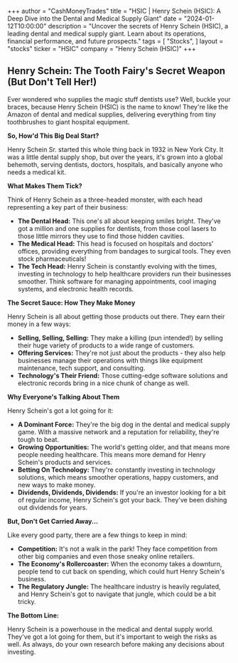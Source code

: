 +++
author = "CashMoneyTrades"
title = "HSIC |  Henry Schein (HSIC): A Deep Dive into the Dental and Medical Supply Giant"
date = "2024-01-12T10:00:00"
description = "Uncover the secrets of Henry Schein (HSIC), a leading dental and medical supply giant. Learn about its operations, financial performance, and future prospects."
tags = [
"Stocks",
]
layout = "stocks"
ticker = "HSIC"
company = "Henry Schein (HSIC)"
+++
        


##  Henry Schein:  The Tooth Fairy's Secret Weapon (But Don't Tell Her!)

Ever wondered who supplies the magic stuff dentists use?  Well, buckle your braces, because Henry Schein (HSIC) is the name to know!  They're like the Amazon of dental and medical supplies,  delivering everything from tiny toothbrushes to giant hospital equipment.  

**So, How'd This Big Deal Start?**

Henry Schein Sr. started this whole thing back in 1932 in New York City.  It was a little dental supply shop, but over the years, it's grown into a global behemoth, serving dentists, doctors, hospitals, and basically anyone who needs a medical kit.

**What Makes Them Tick?**

Think of Henry Schein as a three-headed monster, with each head representing a key part of their business:

* **The Dental Head:** This one's all about keeping smiles bright.  They've got a million and one supplies for dentists, from those cool lasers to those little mirrors they use to find those hidden cavities.
* **The Medical Head:** This head is focused on hospitals and doctors' offices, providing everything from bandages to surgical tools. They even stock pharmaceuticals!
* **The Tech Head:**  Henry Schein is constantly evolving with the times, investing in technology to help healthcare providers run their businesses smoother. Think software for managing appointments, cool imaging systems, and electronic health records. 

**The Secret Sauce: How They Make Money**

Henry Schein is all about getting those products out there. They earn their money in a few ways:

* **Selling, Selling, Selling:**  They make a killing (pun intended!) by selling their huge variety of products to a wide range of customers.
* **Offering  Services:** They're not just about the products - they also help businesses manage their operations with things like equipment maintenance, tech support, and consulting. 
* **Technology's Their Friend:**  Those cutting-edge software solutions and electronic records bring in a nice chunk of change as well.

**Why Everyone's Talking About Them**

Henry Schein's got a lot going for it:

* **A Dominant Force:** They're the big dog in the dental and medical supply game.  With a massive network and a reputation for reliability, they're tough to beat.
* **Growing Opportunities:** The world's getting older, and that means more people needing healthcare.  This means more demand for Henry Schein's products and services.  
* **Betting On Technology:** They're constantly investing in technology solutions, which means smoother operations, happy customers, and new ways to make money.
* **Dividends, Dividends, Dividends:**  If you're an investor looking for a bit of regular income, Henry Schein's got your back.  They've been dishing out dividends for years. 

**But, Don't Get Carried Away...**

Like every good party, there are a few things to keep in mind:

* **Competition:**  It's not a walk in the park! They face competition from other big companies and even those sneaky online retailers. 
* **The Economy's Rollercoaster:** When the economy takes a downturn, people tend to cut back on spending, which could hurt Henry Schein's business. 
* **The Regulatory Jungle:**  The healthcare industry is heavily regulated, and Henry Schein's got to navigate that jungle, which could be a bit tricky.

**The Bottom Line:**

Henry Schein is a powerhouse in the medical and dental supply world.  They've got a lot going for them, but it's important to weigh the risks as well.  As always, do your own research before making any decisions about investing.

        